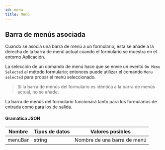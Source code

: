 ```yaml
---
id: menu
title: Menú
---
```


## Barra de menús asociada

Cuando se asocia una barra de menú a un formulario, ésta se añade a la derecha de la barra de menú actual cuando el formulario se muestra en el entorno Aplicación.

La selección de un comando de menú hace que se envíe un evento `On Menu Selected` al método formulario; entonces puede utilizar el comando `Menu selected` para probar el menú seleccionado.

> Si la barra de menús del formulario es idéntica a la barra de menús actual, no se añade.

La barra de menús del formulario funcionará tanto para los formularios de entrada como para los de salida.

#### Gramática JSON

| Nombre  | Tipos de datos | Valores posibles            |
| ------- | -------------- | --------------------------- |
| menuBar | string         | Nombre de una barra de menú |

